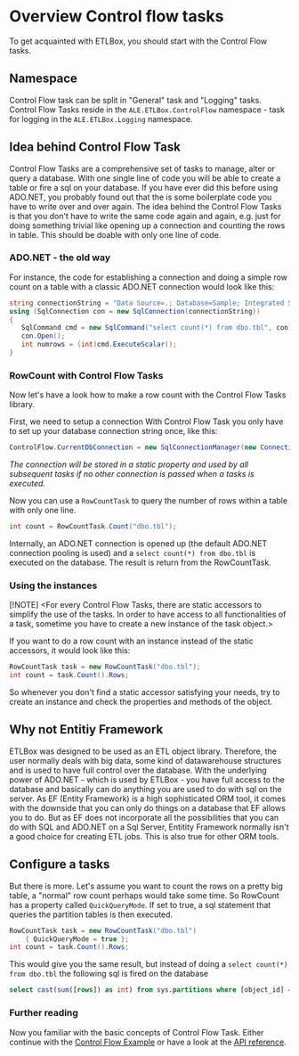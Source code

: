 ﻿# Overview Control flow tasks

To get acquainted with ETLBox, you should start with the Control Flow tasks. 

## Namespace

Control Flow task can be split in "General" task and "Logging" tasks. Control Flow Tasks reside in the `ALE.ETLBox.ControlFlow` namespace -
task for logging in the `ALE.ETLBox.Logging` namespace.

## Idea behind Control Flow Task

Control Flow Tasks are a comprehensive set of tasks to manage, alter or query a database. 
With one single line of code you will be able to create a table or fire a sql on your database. 
If you have ever did this before using ADO.NET, you probably found out that the is some boilerplate code you have to write over and over again. 
The idea behind the Control Flow Tasks is that you don't have to write the same code again and again, e.g. just for doing something trivial like opening up a connection 
and counting the rows in table. This should be doable with only one line of code.

### ADO.NET - the old way

For instance, the code for establishing a connection and doing a simple row count on a table with a classic ADO.NET connection would look like this:

```C#
string connectionString = "Data Source=.; Database=Sample; Integrated Security=SSPI";
using (SqlConnection con = new SqlConnection(connectionString))
{
   SqlCommand cmd = new SqlCommand("select count(*) from dbo.tbl", con);
   con.Open();
   int numrows = (int)cmd.ExecuteScalar();   
}
```

### RowCount with Control Flow Tasks

Now let's have a look how to make a row count with the Control Flow Tasks library. 

First, we need to setup a connection
With Control Flow Task you only have to set up your database connection string once, like this:

```C#
ControlFlow.CurrentDbConnection = new SqlConnectionManager(new ConnectionString("Data Source=.; Database=Sample; Integrated Security=SSPI""));
```

*The connection will be stored in a static property and used by all subsequent tasks if no other connection is passed when a tasks is executed.*

Now you can use a `RowCountTask` to query the number of rows within a table with only one line.

```C#
int count = RowCountTask.Count("dbo.tbl");
```

Internally, an ADO.NET connection is opened up (the default ADO.NET connection pooling is used) and a `select count(*) from dbo.tbl` is executed on the database. 
The result is return from the RowCountTask. 

### Using the instances

[!NOTE]
<For every Control Flow Tasks, there are static accessors to simplify the use of the tasks. In order to have access to all functionalities of a task, sometime you 
have to create a new instance of the task object.>

If you want to do a row count with an instance instead of the static accessors, it would look like this:
```C#
RowCountTask task = new RowCountTask("dbo.tbl");
int count = task.Count().Rows;
```

So whenever you don't find a static accessor satisfying your needs, try to create an instance and check the properties and methods of the object.


## Why not Entitiy Framework

ETLBox was designed to be used as an ETL object library. Therefore, the user normally deals with big data, some kind of datawarehouse structures and is used to
have full control over the database. With the underlying power of ADO.NET - which is used by ETLBox - you have full access to the database and basically can do anything 
you are used to do with sql on the server. As EF (Entity Framework) is a high sophisticated ORM tool, it comes with the downside that you can only do things on a database that
EF allows you to do. But as EF does not incorporate all the possibilities that you can do with SQL and ADO.NET on a Sql Server, Entitity Framework normally isn't a 
good choice for creating ETL jobs. This is also true for other ORM tools.


## Configure a tasks

But there is more. Let's assume you want to count the rows on a pretty big table, a "normal" row count perhaps would take some time. So RowCount has a property called
`QuickQueryMode`. If set to true, a sql statement that queries the partition tables is then executed. 

```C#
RowCountTask task = new RowCountTask("dbo.tbl") 
	{ QuickQueryMode = true };
int count = task.Count().Rows;
```

This would give you the same result, but instead of doing a `select count(*) from dbo.tbl` the following sql is fired on the database
```sql
select cast(sum([rows]) as int) from sys.partitions where [object_id] = object_id(N'dbo.tbl') and index_id in (0,1)
```

### Further reading

Now you familiar with the basic concepts of Control Flow Task. Either continue with the [Control Flow Example](../examples/example_controlflow.md) 
or have a look at the [API reference](../../api/index.md).